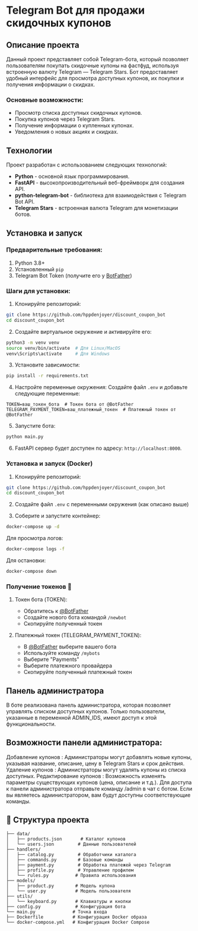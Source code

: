 # Telegram Bot для продажи скидочных купонов

## Описание проекта

Данный проект представляет собой Telegram-бота, который позволяет пользователям покупать скидочные купоны на фастфуд, используя встроенную валюту Telegram — Telegram Stars. Бот предоставляет удобный интерфейс для просмотра доступных купонов, их покупки и получения информации о скидках.

### Основные возможности:
- Просмотр списка доступных скидочных купонов.
- Покупка купонов через Telegram Stars.
- Получение информации о купленных купонах.
- Уведомления о новых акциях и скидках.

## Технологии

Проект разработан с использованием следующих технологий:

- **Python** - основной язык программирования.
- **FastAPI** - высокопроизводительный веб-фреймворк для создания API.
- **python-telegram-bot** - библиотека для взаимодействия с Telegram Bot API.
- **Telegram Stars** - встроенная валюта Telegram для монетизации ботов.

## Установка и запуск

### Предварительные требования:
1. Python 3.8+
2. Установленный `pip`
3. Telegram Bot Token (получите его у [BotFather](https://core.telegram.org/bots#botfather))

### Шаги для установки:

1. Клонируйте репозиторий:
```bash
git clone https://github.com/hppdenjoyer/discount_coupon_bot
cd discount_coupon_bot
```

2. Создайте виртуальное окружение и активируйте его:
```bash
python3 -m venv venv
source venv/bin/activate  # Для Linux/MacOS
venv\Scripts\activate     # Для Windows
```

3. Установите зависимости:
```bash
pip install -r requirements.txt
```

4. Настройте переменные окружения:
Создайте файл `.env` и добавьте следующие переменные:
```env
TOKEN=ваш_токен_бота  # Токен бота от @BotFather
TELEGRAM_PAYMENT_TOKEN=ваш_платежный_токен  # Платежный токен от @BotFather
```

5. Запустите бота:
```bash
python main.py
```

6. FastAPI сервер будет доступен по адресу: `http://localhost:8000`.

### Установка и запуск (Docker)

1. Клонируйте репозиторий:
```bash
git clone https://github.com/hppdenjoyer/discount_coupon_bot
cd discount_coupon_bot
```

2. Создайте файл `.env` с переменными окружения (как описано выше)

3. Соберите и запустите контейнер:
```bash
docker-compose up -d
```

Для просмотра логов:
```bash
docker-compose logs -f
```

Для остановки:
```bash
docker-compose down
```

### Получение токенов 🔑

1. Токен бота (TOKEN):
   - Обратитесь к [@BotFather](https://t.me/BotFather)
   - Создайте нового бота командой `/newbot`
   - Скопируйте полученный токен

2. Платежный токен (TELEGRAM_PAYMENT_TOKEN):
   - В [@BotFather](https://t.me/BotFather) выберите вашего бота
   - Используйте команду `/mybots`
   - Выберите "Payments"
   - Выберите платежного провайдера
   - Скопируйте полученный платежный токен

## Панель администратора
В боте реализована панель администратора, которая позволяет управлять списком доступных купонов. Только пользователи, указанные в переменной ADMIN_IDS, имеют доступ к этой функциональности.

## Возможности панели администратора:
Добавление купонов : Администраторы могут добавлять новые купоны, указывая название, описание, цену в Telegram Stars и срок действия.
Удаление купонов : Администраторы могут удалять купоны из списка доступных.
Редактирование купонов : Возможность изменять параметры существующих купонов (цена, описание и т.д.).
Для доступа к панели администратора отправьте команду /admin в чат с ботом. Если вы являетесь администратором, вам будут доступны соответствующие команды.

## 📁 Структура проекта

```
├── data/
│   ├── products.json       # Каталог купонов
│   └── users.json         # Данные пользователей
├── handlers/
│   ├── catalog.py         # Обработчики каталога
│   ├── commands.py        # Базовые команды
│   ├── payment.py         # Обработка платежей через Telegram
│   ├── profile.py         # Управление профилем
│   └── rules.py          # Правила использования
├── models/
│   ├── product.py        # Модель купона
│   └── user.py           # Модель пользователя
├── utils/
│   └── keyboard.py       # Клавиатуры и кнопки
├── config.py             # Конфигурация бота
└── main.py              # Точка входа
├── Dockerfile           # Конфигурация Docker образа
└── docker-compose.yml   # Конфигурация Docker Compose